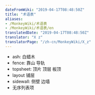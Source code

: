 ```yaml
---
dateFromWiki: "2019-04-17T08:48:50Z"
title: "术语表"
aliases:
- /MonkeyWiki/术语表
- /MonkeyWiki/术语表/en
translatedDate: "2019-04-17T08:48:50Z"
translator: "X z"
translatorPage: "/zh-cn/MonkeyWiki/X_z"
---
```

- ash:  白蜡木
- fence: 靠山 导轨
- topsheet: 顶片 顶层 板顶
- layout 铺层
- sidewall:  侧壁 边墙
- 无序列表项
